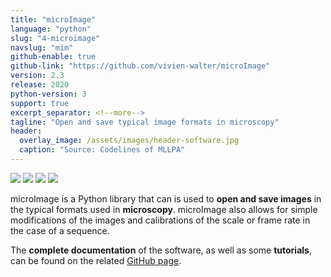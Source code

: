```yaml
---
title: "microImage"
language: "python"
slug: "4-microimage"
navslug: "mim"
github-enable: true
github-link: "https://github.com/vivien-walter/microImage"
version: 2.3
release: 2020
python-version: 3
support: true
excerpt_separator: <!--more-->
tagline: "Open and save typical image formats in microscopy"
header:
  overlay_image: /assets/images/header-software.jpg
  caption: "Source: Codelines of MLLPA"
---
```


<img src="https://img.shields.io/badge/version-{{ page.version }}-f39f37">
<img src="https://img.shields.io/badge/release-{{ page.release }}-0377fc">
<img src="https://img.shields.io/badge/python-{{ page.python-version }}-3b9c46">
<img src="https://img.shields.io/badge/support-{{ page.support }}-8c8c8c">

microImage is a Python library that can is used to **open and save images** in the typical formats
used in **microscopy**. microImage also allows for simple modifications of the images and calibrations
of the scale or frame rate in the case of a sequence.

<!--more-->

The **complete documentation** of the software, as well as some **tutorials**, can be found on the related [GitHub page](https://github.com/vivien-walter/microImage).
